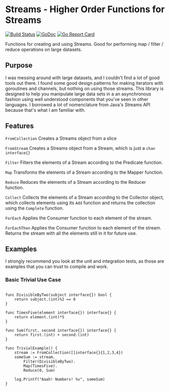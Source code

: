 # Streams - Higher Order Functions for Streams
[![Build Status](https://travis-ci.org/Luke-Sikina/streams.svg?branch=master)](https://travis-ci.org/Luke-Sikina/streams)
[![GoDoc](https://godoc.org/github.com/Luke-Sikina/streams?status.svg)](https://godoc.org/github.com/Luke-Sikina/streams)
[![Go Report Card](https://goreportcard.com/badge/github.com/Luke-Sikina/streams)](https://goreportcard.com/report/github.com/Luke-Sikina/streams)

Functions for creating and using Streams. Good for performing map / filter / reduce
operations on large datasets.

## Purpose
I was messing around with large datasets, and I couldn't find a lot of good tools out there.
I found some good design patterns for making iterators with goroutines and channels, but nothing
on using those streams. This library is designed to help you manipulate large data sets in a an
asynchronous fashion using well understood components that you've seen in other languages.
I borrowed a lot of nomenclature from Java's Streams API because that's what I am familiar with.
## Features
`FromCollection`
Creates a Streams object from a slice

`FromStream`
Creates a Streams object from a Stream, which is just a `chan interface{}`

`Filter`
Filters the elements of a Stream according to the Predicate function.

`Map`
Transforms the elements of a Stream according to the Mapper function.

`Reduce`
Reduces the elements of a Stream according to the Reducer function.

`Collect`
Collects the elements of a Stream according to the Collector object, which collects
elements using its `Add` function and returns the collection using the `Complete` function.

`ForEach`
Applies the Consumer function to each element of the stream.

`ForEachThen`
Applies the Consumer function to each element of the stream. Returns the stream with all
the elements still in it for future use.

## Examples
I strongly recommend you look at the unit and integration tests, as those are examples that
you can trust to compile and work.

### Basic Trivial Use Case
``` Golang

func DivisibleByTwo(subject interface{}) bool {
	return subject.(int)%2 == 0
}

func TimesFive(element interface{}) interface{} {
	return element.(int)*5
}

func Sum(first, second interface{}) interface{} {
	return first.(int) + second.(int)
}

func TrivialExample() {
	stream := FromCollection([]interface{}{1,2,3,4})
	someSum := stream.
		Filter(DivisibleByTwo).
		Map(TimesFive).
		Reduce(0, Sum)

	log.Printf("Aaah! Numbers! %v", someSum)
}

```